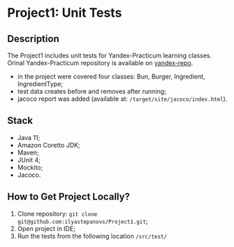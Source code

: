# Project1: Unit Tests

## Description

The Project1 includes unit tests for Yandex-Practicum learning classes. Orinal Yandex-Practicum repository is available on [yandex-repo](https://github.com/yandex-praktikum/QA-java-diplom-1).

* in the project were covered four classes: Bun, Burger, Ingredient, IngredientType; 
* test data creates before and removes after running;
* jacoco report was added (available at: ```/target/site/jacoco/index.html```).

## Stack
* Java 11; 
* Amazon Coretto JDK;
* Maven;
* JUnit 4;
* Mockito;
* Jacoco.

## How to Get Project Locally?
1. Clone repository: 
```git clone git@github.com:ilyastepanovs/Project1.git```;
2. Open project in IDE;
3. Run the tests from the following location ```/src/test/```


